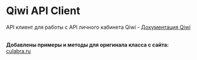 # Qiwi API Client
API клиент для работы с API личного кабинета Qiwi - [Документация Qiwi](https://developer.qiwi.com/qiwiwallet/qiwicom_ru.html)<br><br>

<b>Добавлены примеры и методы для оригинала класса с сайта:</b> [culabra.ru](https://culabra.ru/qiwi-api-class-php-klass-dlya-raboty-s-api-qiwi)<br>
